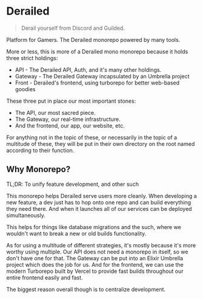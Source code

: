 # Derailed

> Derail yourself from Discord and Guilded.

Platform for Gamers. The Derailed monorepo
powered by many tools.

More or less, this is more of a Derailed mono monorepo
because it holds three strict holdings:

- API - The Derailed API, Auth, and it's many other holdings.
- Gateway - The Derailed Gateway incapsulated by an Umbrella project
- Front - Derailed's frontend, using turborepo for better web-based goodies

These three put in place our most important stones:

- The API, our most sacred piece.
- The Gateway, our real-time infrastructure.
- And the frontend, our app, our website, etc.

For anything not in the topic of these, or
necessarily in the topic of a multitude of these,
they will be put in their own directory on the root named according to their function.

## Why Monorepo?

TL;DR: To unify feature development, and other such

This monorepo helps Derailed serve users more cleanly.
When developing a new feature, a dev just has to hop onto one repo and can build everything they need there.
And when it launches all of our services can be deployed simultaneously.

This helps for things like database migrations and the such, where we wouldn't want to break a new or old builds functionality.

As for using a multitude of different strategies, it's mostly because
it's more worthy using multiple.
Our API does not need a monorepo in itself, so we don't have one for that.
The Gateway can be put into an Elixir Umbrella project which does the job for us.
And for the frontend, we can use the modern Turborepo built by Vercel to provide fast builds throughout our entire frontend easily and fast.

The biggest reason overall though is to centralize development.
